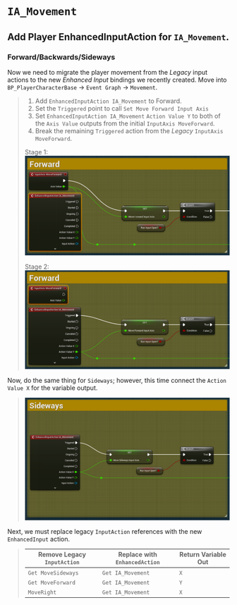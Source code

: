 # `IA_Movement`

## Add Player EnhancedInputAction for `IA_Movement`.

### Forward/Backwards/Sideways

Now we need to migrate the player movement from the *Legacy* input actions to the new *Enhanced Input* bindings we recently created. Move into `BP_PlayerCharacterBase` -> `Event Graph` -> `Movement`.

>1. Add `EnhancedInputAction IA_Movement` to Forward.
>2. Set the `Triggered` point to call `Set Move Forward Input Axis`
>3. Set `EnhancedInputAction IA_Movement` `Action Value Y` to both of the `Axis Value` outputs from the initial `InputAxis MoveForward`.
>4. Break the remaining `Triggered` action from the *Legacy* `InputAxis MoveForward`.
>
>Stage 1:
>![image](./../../Images/EnhancedMovement_Forward_01.png)
>
>Stage 2:
>![image](./../../Images/EnhancedMovement_Forward_02.png)
>

Now, do the same thing for `Sideways`; however, this time connect the `Action Value X` for the variable output.

>![image](./../../Images/EnhancedMovement_Sideways_01.png)

Next, we must replace legacy `InputAction` references with the new `EnhancedInput` action.

>| Remove Legacy `InputAction` | Replace with `EnhancedAction` | Return Variable Out |
>| --- | --- | --- |
>| `Get MoveSideways` | `Get IA_Movement` | `X` |
>| `Get MoveForward` | `Get IA_Movement` | `Y` |
>| `MoveRight` | `Get IA_Movement` | `X` |